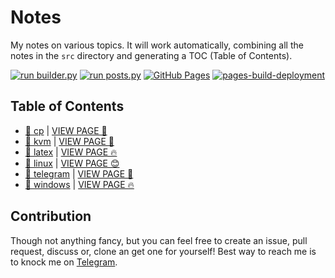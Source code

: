 # Notes

My notes on various topics. It will work automatically, combining all the notes in the `src` directory and generating a TOC (Table of Contents).

[![run builder.py](https://github.com/SharafatKarim/notes/actions/workflows/action.yml/badge.svg)](https://github.com/SharafatKarim/notes/actions/workflows/action.yml)
[![run posts.py](https://github.com/SharafatKarim/notes/actions/workflows/posts.yml/badge.svg)](https://github.com/SharafatKarim/notes/actions/workflows/posts.yml)
[![GitHub Pages](https://github.com/SharafatKarim/notes/actions/workflows/gh-pages.yml/badge.svg)](https://github.com/SharafatKarim/notes/actions/workflows/gh-pages.yml)
[![pages-build-deployment](https://github.com/SharafatKarim/notes/actions/workflows/pages/pages-build-deployment/badge.svg)](https://github.com/SharafatKarim/notes/actions/workflows/pages/pages-build-deployment)


## Table of Contents

- [🚀 cp](src/cp.md) | [VIEW PAGE 👾](https://sharafat.is-a.dev/notes/cp)
- [👾 kvm](src/kvm.md) | [VIEW PAGE 🍕](https://sharafat.is-a.dev/notes/kvm)
- [🤖 latex](src/latex.md) | [VIEW PAGE 🔥](https://sharafat.is-a.dev/notes/latex)
- [🌟 linux](src/linux.md) | [VIEW PAGE 😊](https://sharafat.is-a.dev/notes/linux)
- [🚀 telegram](src/telegram.md) | [VIEW PAGE 🎸](https://sharafat.is-a.dev/notes/telegram)
- [🎸 windows](src/windows.md) | [VIEW PAGE 🔥](https://sharafat.is-a.dev/notes/windows)

## Contribution

Though not anything fancy, but you can feel free to create an issue, pull request, discuss or, clone an get one for yourself!
Best way to reach me is to knock me on [Telegram](https://t.me/SharafatKarim).

